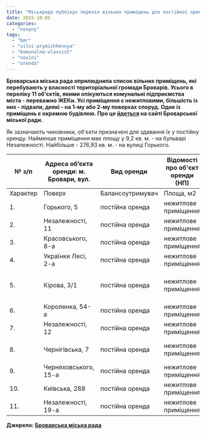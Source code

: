 ```yaml
---
title: "Міськрада публікує перелік вільних приміщень для постійної оренди у Броварах"
date: 2015-10-05
categories: 
  - "novyny"
tags: 
  - "bmr"
  - "vilni-prymishhennya"
  - "komunalna-vlasnist"
  - "novini"
  - "orenda"
---
```


**Броварська міська рада оприлюднила список вільних приміщень, які перебувають у власності територіальної громади Броварів. Усього в переліку 11 об'єктів, якими опікуються комунальні підприємства міста - переважно ЖЕКи. Усі приміщення є нежитловими, більшість із них - підвали, деякі - на 1-му або 2-му поверхах споруд. Одне із приміщень є окремою будівлею. Про це [йдеться](http://docs.pravo-znaty.org.ua/p30065/05.10.2015) на сайті Броварської міської ради.**

Як зазначають чиновники, об'єкти призначені для здавання їх у постійну оренду. Найменше приміщення має площу у 9,2 кв. м. - на бульварі Незалежності. Найбільше - 276,93 кв. м. - на вулиці Горького.

|   №  з/п |   Адреса об’єкта оренди:  м. Бровари, вул.   |   Вид  оренди   |   Відомості про об'єкт оренди (НП)   |  |  |  |
| --- | --- | --- | --- | --- | --- | --- |
|   Характер   |   Поверх   |   Балансоутримувач   |   Площа, м2   |
|   1. | Горького, 5 | постійна оренда | нежитлове приміщення | підвал |   КП  «ЖЕК-4»   |   276,93   |
|   2. | Незалежності, 11 | постійна оренда | нежитлове приміщення | підвал |   КП  «ЖЕК-1»   |   20,4   |
|   3. | Красовського, 8-а | постійна оренда | нежитлове приміщення | підвал |   КП  «ЖЕК-2»   |   89,0   |
|   4. | Українки Лесі, 2-а | постійна оренда | нежитлове приміщення | підвал |   КП  «ЖЕК-4»   |   58,6   |
|   5. | Кірова, 3/1 | постійна оренда | нежитлове приміщення | 2 поверх |   КП «Бровари-тепловодо-енергія»   |   68,0   |
|   6. | Короленка, 54-а | постійна оренда | нежитлове приміщення | 1 поверх |   КП  «ЖЕК-3»   |   12,0   |
|   7. | Незалежності, 12 | постійна оренда | нежитлове приміщення | підвал |   КП  «ЖЕК-1»   |   43,7   |
|   8. | Чернігівська, 7 | постійна оренда | нежитлове приміщення | окремо розташована будівля |   КП  «ЖЕК-1»   |   202,2   |
|   9. | Черняховського, 15-а | постійна оренда | нежитлове приміщення | 1 поверх |   КП  «ЖЕК-3»   |   15,0   |
|   10. | Київська, 288 | постійна оренда | нежитлове приміщення | підвал |   КП  «ЖЕК-4»   |   112,6   |
|   11. | Незалежності, 19-а | постійна оренда | нежитлове приміщення | підвал |   КП  «ЖЕК-3»   |   9,2   |

**Джерело: [Броварська міська рада](http://docs.pravo-znaty.org.ua/p30065/05.10.2015)**
